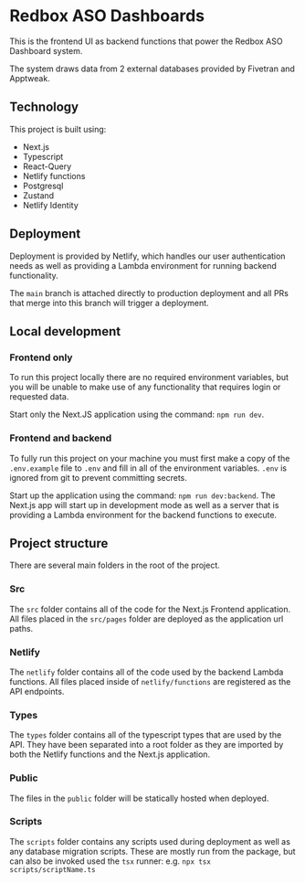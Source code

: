 # Redbox ASO Dashboards

This is the frontend UI as backend functions that power the Redbox ASO Dashboard system.

The system draws data from 2 external databases provided by Fivetran and Apptweak.

## Technology

This project is built using:

-   Next.js
-   Typescript
-   React-Query
-   Netlify functions
-   Postgresql
-   Zustand
-   Netlify Identity

## Deployment

Deployment is provided by Netlify, which handles our user authentication needs as well as providing a Lambda environment for running backend functionality.

The `main` branch is attached directly to production deployment and all PRs that merge into this branch will trigger a deployment.

## Local development

### Frontend only

To run this project locally there are no required environment variables, but you will be unable to make use of any functionality that requires login or requested data.

Start only the Next.JS application using the command: `npm run dev`.

### Frontend and backend

To fully run this project on your machine you must first make a copy of the `.env.example` file to `.env` and fill in all of the environment variables. `.env` is ignored from git to prevent committing secrets.

Start up the application using the command: `npm run dev:backend`. The Next.js app will start up in development mode as well as a server that is providing a Lambda environment for the backend functions to execute.

## Project structure

There are several main folders in the root of the project.

### Src

The `src` folder contains all of the code for the Next.js Frontend application. All files placed in the `src/pages` folder are deployed as the application url paths.

### Netlify

The `netlify` folder contains all of the code used by the backend Lambda functions. All files placed inside of `netlify/functions` are registered as the API endpoints.

### Types

The `types` folder contains all of the typescript types that are used by the API. They have been separated into a root folder as they are imported by both the Netlify functions and the Next.js application.

### Public

The files in the `public` folder will be statically hosted when deployed.

### Scripts

The `scripts` folder contains any scripts used during deployment as well as any database migration scripts. These are mostly run from the package, but can also be invoked used the `tsx` runner: e.g. `npx tsx scripts/scriptName.ts`
